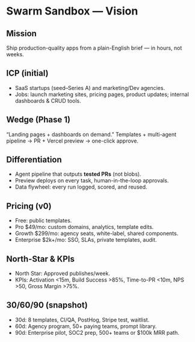 # Swarm Sandbox — Vision

## Mission
Ship production-quality apps from a plain-English brief — in hours, not weeks.

## ICP (initial)
- SaaS startups (seed–Series A) and marketing/Dev agencies.
- Jobs: launch marketing sites, pricing pages, product updates; internal dashboards & CRUD tools.

## Wedge (Phase 1)
“Landing pages + dashboards on demand.” Templates + multi-agent pipeline → PR + Vercel preview → one-click approve.

## Differentiation
- Agent pipeline that outputs **tested PRs** (not blobs).
- Preview deploys on every task, human-in-the-loop approvals.
- Data flywheel: every run logged, scored, and reused.

## Pricing (v0)
- Free: public templates.
- Pro $49/mo: custom domains, analytics, template edits.
- Growth $299/mo: agency seats, white-label, shared components.
- Enterprise $2k+/mo: SSO, SLAs, private templates, audit.

## North-Star & KPIs
- North Star: Approved publishes/week.
- KPIs: Activation <15m, Build Success >85%, Time-to-PR <10m, NPS >50, Gross Margin >75%.

## 30/60/90 (snapshot)
- 30d: 8 templates, CI/QA, PostHog, Stripe test, waitlist.
- 60d: Agency program, 50+ paying teams, prompt library.
- 90d: Enterprise pilot, SOC2 prep, 500+ teams or $100k MRR path.

